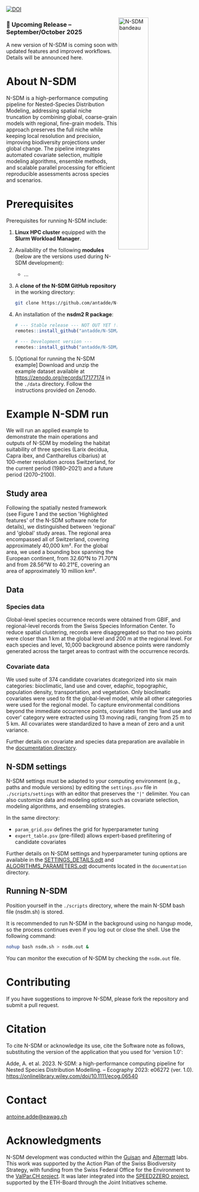 [![DOI](https://img.shields.io/badge/DOI-10.1111%2Fecog.06540-blue)](https://doi.org/10.1111/ecog.06540)

<img src="https://github.com/N-SDM/N-SDM/blob/main/images/n-sdm_bandeau_v4.png" alt="N-SDM bandeau" align="right" width="40%"/>

<h3>📢 Upcoming Release – September/October 2025</h3>

A new version of N-SDM is coming soon with updated features and improved workflows. Details will be announced here.

# About N-SDM

N-SDM is a high-performance computing pipeline for Nested-Species Distribution Modeling, addressing spatial niche truncation by combining global, coarse-grain models with regional, fine-grain models. This approach preserves the full niche while keeping local resolution and precision, improving biodiversity projections under global change. The pipeline integrates automated covariate selection, multiple modeling algorithms, ensemble methods, and scalable parallel processing for efficient reproducible assessments across species and scenarios.

# Prerequisites

Prerequisites for running N-SDM include:

1. **Linux HPC cluster** equipped with the **Slurm Workload Manager**.
   
2. Availability of the following **modules** (below are the versions used during N-SDM development):
   - ...
     
3. A **clone of the N-SDM GitHub repository** in the working directory:
   ```bash
   git clone https://github.com/antadde/N-SDM.git nsdm
   ```

4. An installation of the **nsdm2 R package**:
   ```r
   # --- Stable release --- NOT OUT YET !!!
   remotes::install_github("antadde/N-SDM/Rpkg", ref = "v2.0.0")

   # --- Development version ---
   remotes::install_github("antadde/N-SDM/Rpkg")
   ```

5. [Optional for running the N-SDM example] Download and unzip the example dataset available at https://zenodo.org/records/17177174 in the `./data` directory. Follow the instructions provided on Zenodo.

# Example N-SDM run

We will run an applied example to demonstrate the main operations and outputs of N-SDM by modeling the habitat suitability of three species (Larix decidua, Capra ibex, and Cantharellus cibarius) at 100-meter resolution across Switzerland, for the current period (1980–2021) and a future period (2070–2100).

## Study area

Following the spatially nested framework (see Figure 1 and the section 'Highlighted features' of the N-SDM software note for details), we distinguished between 'regional' and 'global' study areas. The regional area encompassed all of Switzerland, covering approximately 40,000 km². For the global area, we used a bounding box spanning the European continent, from 32.60°N to 71.70°N and from 28.56°W to 40.21°E, covering an area of approximately 10 million km².

## Data

### Species data

Global-level species occurrence records were obtained from GBIF, and regional-level records from the Swiss Species Information Center. To reduce spatial clustering, records were disaggregated so that no two points were closer than 1 km at the global level and 200 m at the regional level. For each species and level, 10,000 background absence points were randomly generated across the target areas to contrast with the occurrence records.

### Covariate data

We used suite of 374 candidate covariates dcategorized into six main categories: bioclimatic, land use and cover, edaphic, topographic, population density, transportation, and vegetation. Only bioclimatic covariates were used to fit the global-level model, while all other categories were used for the regional model. To capture environmental conditions beyond the immediate occurrence points, covariates from the 'land use and cover' category were extracted using 13 moving radii, ranging from 25 m to 5 km. All covariates were standardized to have a mean of zero and a unit variance.

Further details on covariate and species data preparation are available in the [documentation directory](./documentation/DATA_PREPARATION_20251002.odt).

## N-SDM settings

N-SDM settings must be adapted to your computing environment (e.g., paths and module versions) by editing the `settings.psv` file in `./scripts/settings` with an editor that preserves the `"|"` delimiter. You can also customize data and modeling options such as covariate selection, modeling algorithms, and ensembling strategies.  

In the same directory:  
- `param_grid.psv` defines the grid for hyperparameter tuning  
- `expert_table.psv` (pre-filled) allows expert-based prefiltering of candidate covariates  

Further details on N-SDM settings and hyperparameter tuning options are available in the [SETTINGS_DETAILS.odt](./documentation/SETTINGS_DETAILS_20251002.odt) and [ALGORITHMS_PARAMETERS.odt](./documentation/ALGORITHMS_PARAMETERS_20251003.odt) documents located in the `documentation` directory.

## Running N-SDM

Position yourself in the `./scripts` directory, where the main N-SDM bash file (nsdm.sh) is stored.

It is recommended to run N-SDM in the background using no hangup mode, so the process continues even if you log out or close the shell. Use the following command:

```bash
nohup bash nsdm.sh > nsdm.out &
```

You can monitor the execution of N-SDM by checking the `nsdm.out` file.

# Contributing

If you have suggestions to improve N-SDM, please fork the repository and submit a pull request.

# Citation

To cite N-SDM or acknowledge its use, cite the Software note as follows, substituting the version of the application that you used for ‘version 1.0':

Adde, A. et al. 2023. N-SDM: a high-performance computing pipeline for Nested Species Distribution Modelling. – Ecography 2023: e06272 (ver. 1.0). https://onlinelibrary.wiley.com/doi/10.1111/ecog.06540

# Contact

antoine.adde@eawag.ch

# Acknowledgments

N-SDM development was conducted within the [Guisan](https://www.unil.ch/ecospat/en/home.html) and [Altermatt](https://www.altermattlab.ch/) labs. This work was supported by the Action Plan of the Swiss Biodiversity Strategy, with funding from the Swiss Federal Office for the Environment to the [ValPar.CH project](https://www.valpar.ch/index_en.php?page=home_en). It was later integrated into the [SPEED2ZERO project](https://speed2zero.ethz.ch/en/), supported by the ETH-Board through the Joint Initiatives scheme.
